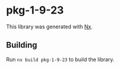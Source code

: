 # pkg-1-9-23

This library was generated with [Nx](https://nx.dev).

## Building

Run `nx build pkg-1-9-23` to build the library.
